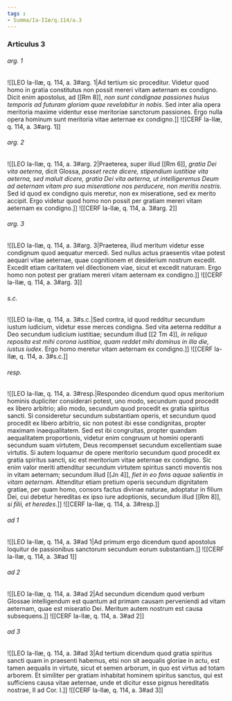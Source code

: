```yaml
---
tags : 
- Summa/Ia-IIæ/q.114/a.3
---
```


### Articulus 3

###### arg. 1
![[LEO Ia-IIæ, q. 114, a. 3#arg. 1|Ad tertium sic proceditur. Videtur quod homo in gratia constitutus non possit mereri vitam aeternam ex condigno. Dicit enim apostolus, ad [[Rm 8]], *non sunt condignae passiones huius temporis ad futuram gloriam quae revelabitur in nobis*. Sed inter alia opera meritoria maxime videntur esse meritoriae sanctorum passiones. Ergo nulla opera hominum sunt meritoria vitae aeternae ex condigno.]]
![[CERF Ia-IIæ, q. 114, a. 3#arg. 1]]

###### arg. 2
![[LEO Ia-IIæ, q. 114, a. 3#arg. 2|Praeterea, super illud [[Rm 6]], *gratia Dei vita aeterna*, dicit Glossa, *posset recte dicere, stipendium iustitiae vita aeterna, sed maluit dicere, gratia Dei vita aeterna, ut intelligeremus Deum ad aeternam vitam pro sua miseratione nos perducere, non meritis nostris*. Sed id quod ex condigno quis meretur, non ex miseratione, sed ex merito accipit. Ergo videtur quod homo non possit per gratiam mereri vitam aeternam ex condigno.]]
![[CERF Ia-IIæ, q. 114, a. 3#arg. 2]]

###### arg. 3
![[LEO Ia-IIæ, q. 114, a. 3#arg. 3|Praeterea, illud meritum videtur esse condignum quod aequatur mercedi. Sed nullus actus praesentis vitae potest aequari vitae aeternae, quae cognitionem et desiderium nostrum excedit. Excedit etiam caritatem vel dilectionem viae, sicut et excedit naturam. Ergo homo non potest per gratiam mereri vitam aeternam ex condigno.]]
![[CERF Ia-IIæ, q. 114, a. 3#arg. 3]]

###### s.c.
![[LEO Ia-IIæ, q. 114, a. 3#s.c.|Sed contra, id quod redditur secundum iustum iudicium, videtur esse merces condigna. Sed vita aeterna redditur a Deo secundum iudicium iustitiae; secundum illud [[2 Tm 4]], *in reliquo reposita est mihi corona iustitiae, quam reddet mihi dominus in illa die, iustus iudex*. Ergo homo meretur vitam aeternam ex condigno.]]
![[CERF Ia-IIæ, q. 114, a. 3#s.c.]]

###### resp.
![[LEO Ia-IIæ, q. 114, a. 3#resp.|Respondeo dicendum quod opus meritorium hominis dupliciter considerari potest, uno modo, secundum quod procedit ex libero arbitrio; alio modo, secundum quod procedit ex gratia spiritus sancti. Si consideretur secundum substantiam operis, et secundum quod procedit ex libero arbitrio, sic non potest ibi esse condignitas, propter maximam inaequalitatem. Sed est ibi congruitas, propter quandam aequalitatem proportionis, videtur enim congruum ut homini operanti secundum suam virtutem, Deus recompenset secundum excellentiam suae virtutis. Si autem loquamur de opere meritorio secundum quod procedit ex gratia spiritus sancti, sic est meritorium vitae aeternae ex condigno. Sic enim valor meriti attenditur secundum virtutem spiritus sancti moventis nos in vitam aeternam; secundum illud [[Jn 4]], *fiet in eo fons aquae salientis in vitam aeternam*. Attenditur etiam pretium operis secundum dignitatem gratiae, per quam homo, consors factus divinae naturae, adoptatur in filium Dei, cui debetur hereditas ex ipso iure adoptionis, secundum illud [[Rm 8]], *si filii, et heredes*.]]
![[CERF Ia-IIæ, q. 114, a. 3#resp.]]

###### ad 1
![[LEO Ia-IIæ, q. 114, a. 3#ad 1|Ad primum ergo dicendum quod apostolus loquitur de passionibus sanctorum secundum eorum substantiam.]]
![[CERF Ia-IIæ, q. 114, a. 3#ad 1]]

###### ad 2
![[LEO Ia-IIæ, q. 114, a. 3#ad 2|Ad secundum dicendum quod verbum Glossae intelligendum est quantum ad primam causam perveniendi ad vitam aeternam, quae est miseratio Dei. Meritum autem nostrum est causa subsequens.]]
![[CERF Ia-IIæ, q. 114, a. 3#ad 2]]

###### ad 3
![[LEO Ia-IIæ, q. 114, a. 3#ad 3|Ad tertium dicendum quod gratia spiritus sancti quam in praesenti habemus, etsi non sit aequalis gloriae in actu, est tamen aequalis in virtute, sicut et semen arborum, in quo est virtus ad totam arborem. Et similiter per gratiam inhabitat hominem spiritus sanctus, qui est sufficiens causa vitae aeternae, unde et dicitur esse pignus hereditatis nostrae, II ad Cor. I.]]
![[CERF Ia-IIæ, q. 114, a. 3#ad 3]]

